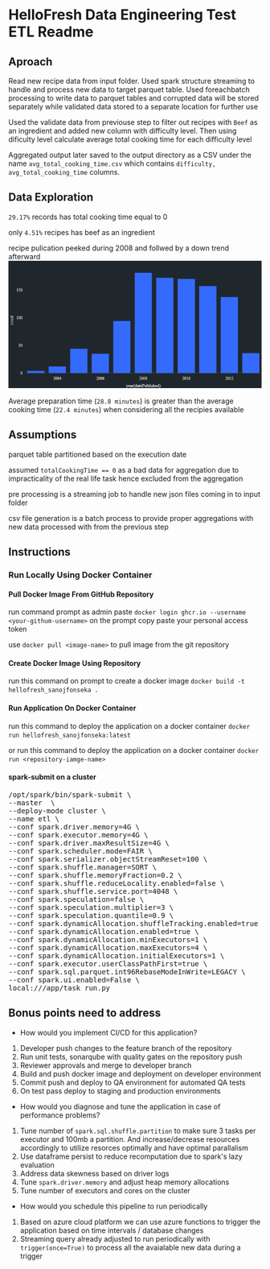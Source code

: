 # HelloFresh Data Engineering Test ETL Readme

## Aproach

Read new recipe data from input folder. Used spark structure streaming to handle and process new data to target parquet table. Used foreachbatch processing to write data to parquet tables and corrupted data will be stored separately while validated data stored to a separate location for further use

Used the validate data from previouse step to filter out recipes with `Beef` as an ingredient and added new column with difficulty level. Then using dificulty level calculate average total cooking time for each difficulty level

Aggregated output later saved to the output directory as a CSV under the name `avg_total_cooking_time.csv` which contains `difficulty, avg_total_cooking_time` columns.

## Data Exploration

`29.17%` records has total cooking time equal to 0

only `4.51%` recipes has beef as an ingredient

recipe pulication peeked during 2008 and follwed by a down trend afterward
![My Image](analysis/plot_yearly_published_recipes.png)

Average preparation time (`28.8 minutes`) is greater than the average cooking time (`22.4 minutes`) when considering all the recipies available

## Assumptions

parquet table partitioned based on the execution date

assumed `totalCookingTime == 0` as a bad data for aggregation due to impracticality of the real life task hence excluded from the aggregation

pre processing is a streaming job to handle new json files coming in to input folder

csv file generation is a batch process to provide proper aggregations with new data processed with from the previous step

## Instructions

### Run Locally Using Docker Container

#### Pull Docker Image From GitHub Repository

run command prompt as admin
paste `docker login ghcr.io --username <your-githum-username>`
on the prompt copy paste your personal access token

use `docker pull <image-name>` to pull image from the git repository

#### Create Docker Image Using Repository

run this command on prompt  to create a docker image `docker build -t hellofresh_sanojfonseka .`

#### Run Application On Docker Container

run this command to deploy the application on a docker container `docker run hellofresh_sanojfonseka:latest`

or run this command to deploy the application on a docker container `docker run <repository-iamge-name>`

#### spark-submit on a cluster

<pre>/opt/spark/bin/spark-submit \
--master <master-node> \
--deploy-mode cluster \
--name etl \
--conf spark.driver.memory=4G \ 
--conf spark.executor.memory=4G \
--conf spark.driver.maxResultSize=4G \
--conf spark.scheduler.mode=FAIR \ 
--conf spark.serializer.objectStreamReset=100 \ 
--conf spark.shuffle.manager=SORT \
--conf spark.shuffle.memoryFraction=0.2 \
--conf spark.shuffle.reduceLocality.enabled=false \
--conf spark.shuffle.service.port=4048 \
--conf spark.speculation=false \
--conf spark.speculation.multiplier=3 \
--conf spark.speculation.quantile=0.9 \
--conf spark.dynamicAllocation.shuffleTracking.enabled=true \
--conf spark.dynamicAllocation.enabled=true \
--conf spark.dynamicAllocation.minExecutors=1 \
--conf spark.dynamicAllocation.maxExecutors=4 \ 
--conf spark.dynamicAllocation.initialExecutors=1 \
--conf spark.executor.userClassPathFirst=true \
--conf spark.sql.parquet.int96RebaseModeInWrite=LEGACY \
--conf spark.ui.enabled=False \
local:///app/task_run.py</pre>

## Bonus points need to address

- How would you implement CI/CD for this application?
1. Developer push changes to the feature branch of the repository
2. Run unit tests, sonarqube with quality gates on the repository push
3. Reviewer approvals and merge to developer branch
4. Build and push docker image and deployment on developer environment
5. Commit push and deploy to QA environment for automated QA tests
6. On test pass deploy to staging and production environments

- How would you diagnose and tune the application in case of performance problems?
1. Tune number of `spark.sql.shuffle.partition` to make sure 3 tasks per executor and 100mb a partition. And increase/decrease resources accordingly to utilize resorces optimally and have optimal parallalism
2. Use dataframe persist to reduce recomputation due to spark's lazy evaluation
3. Address data skewness based on driver logs
4. Tune `spark.driver.memory` and adjust heap memory allocations
5. Tune number of executors and cores on the cluster

- How would you schedule this pipeline to run periodically
1. Based on azure cloud platform we can use azure functions to trigger the application based on time intervals / database changes
2. Streaming query already adjusted to run periodically with `trigger(once=True)` to process all the avaialable new data during a trigger